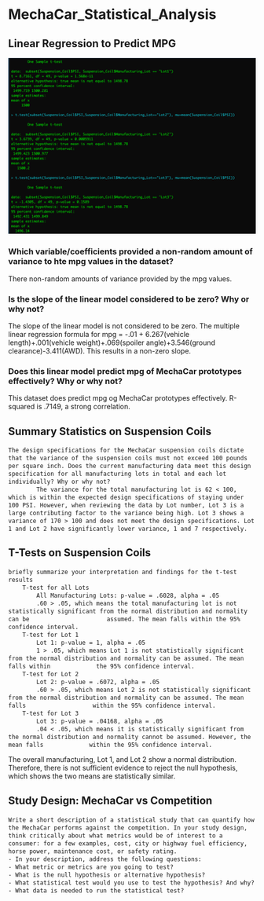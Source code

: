 # MechaCar_Statistical_Analysis

## Linear Regression to Predict MPG

![shot1](shot1.png)

### Which variable/coefficients provided a non-random amount of variance to hte mpg values in the dataset?
There non-random amounts of variance provided by the mpg values. 

### Is the slope of the linear model considered to be zero? Why or why not?
The slope of the linear model is not considered to be zero. The multiple linear regression formula for mpg = -.01 + 6.267(vehicle length)+.001(vehicle weight)+.069(spoiler angle)+3.546(ground clearance)-3.411(AWD). This results in a non-zero slope.

### Does this linear model predict mpg of MechaCar prototypes effectively? Why or why not?
This dataset does predict mpg og MechaCar prototypes effectively. R-squared is .7149, a strong correlation. 

 
## Summary Statistics on Suspension Coils
    The design specifications for the MechaCar suspension coils dictate that the variance of the suspension coils must not exceed 100 pounds per square inch. Does the current manufacturing data meet this design specification for all manufacturing lots in total and each lot individually? Why or why not?
            The variance for the total manufacturing lot is 62 < 100, which is within the expected design specifications of staying under 100 PSI. However, when reviewing the data by Lot number, Lot 3 is a large contributing factor to the variance being high. Lot 3 shows a variance of 170 > 100 and does not meet the design specifications. Lot 1 and Lot 2 have significantly lower variance, 1 and 7 respectively.

## T-Tests on Suspension Coils
    briefly summarize your interpretation and findings for the t-test results
        T-test for all Lots
            All Manufacturing Lots: p-value = .6028, alpha = .05
            .60 > .05, which means the total manufacturing lot is not statistically significant from the normal distribution and normality can be                      assumed. The mean falls within the 95% confidence interval.
        T-test for Lot 1
            Lot 1: p-value = 1, alpha = .05
            1 > .05, which means Lot 1 is not statistically significant from the normal distribution and normality can be assumed. The mean falls within             the 95% confidence interval.
        T-test for Lot 2
            Lot 2: p-value = .6072, alpha = .05
            .60 > .05, which means Lot 2 is not statistically significant from the normal distribution and normality can be assumed. The mean falls                   within the 95% confidence interval.
        T-test for Lot 3
            Lot 3: p-value = .04168, alpha = .05
            .04 < .05, which means it is statistically significant from the normal distribution and normality cannot be assumed. However, the mean falls             within the 95% confidence interval.
The overall manufacturing, Lot 1, and Lot 2 show a normal distribution. Therefore, there is not sufficient evidence to reject the null hypothesis, which shows the two means are statistically similar.

## Study Design: MechaCar vs Competition
    Write a short description of a statistical study that can quantify how the MechaCar performs against the competition. In your study design, think critically about what metrics would be of interest to a consumer: for a few examples, cost, city or highway fuel efficiency, horse power, maintenance cost, or safety rating.
    - In your description, address the following questions:
    - What metric or metrics are you going to test?
    - What is the null hypothesis or alternative hypothesis?
    - What statistical test would you use to test the hypothesis? And why?
    - What data is needed to run the statistical test?
